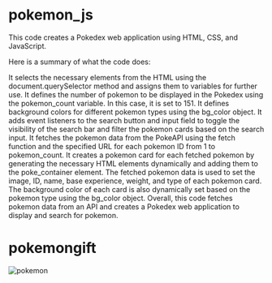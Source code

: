 # pokemon_js
This code creates a Pokedex web application using HTML, CSS, and JavaScript.

Here is a summary of what the code does:

It selects the necessary elements from the HTML using the document.querySelector method and assigns them to variables for further use.
It defines the number of pokemon to be displayed in the Pokedex using the pokemon_count variable. In this case, it is set to 151.
It defines background colors for different pokemon types using the bg_color object.
It adds event listeners to the search button and input field to toggle the visibility of the search bar and filter the pokemon cards based on the search input.
It fetches the pokemon data from the PokeAPI using the fetch function and the specified URL for each pokemon ID from 1 to pokemon_count.
It creates a pokemon card for each fetched pokemon by generating the necessary HTML elements dynamically and adding them to the poke_container element.
The fetched pokemon data is used to set the image, ID, name, base experience, weight, and type of each pokemon card. The background color of each card is also dynamically set based on the pokemon type using the bg_color object.
Overall, this code fetches pokemon data from an API and creates a Pokedex web application to display and search for pokemon.

 # pokemongift
 ![pokemon](https://github.com/zafer414108/pokemon_js/assets/147662873/9c860c1d-692c-4300-86d6-295296232d7a)

